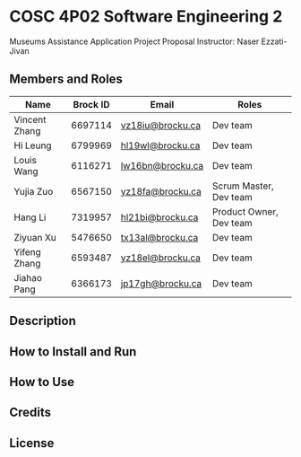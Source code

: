 # COSC 4P02 Software Engineering 2
Museums Assistance Application Project Proposal
Instructor: Naser Ezzati-Jivan

## Members and Roles
| Name | Brock ID | Email | Roles |
| --- | --- | --- | --- |
| Vincent Zhang | 6697114 | vz18iu@brocku.ca | Dev team |
| Hi Leung | 6799969 | hl19wl@brocku.ca | Dev team |
| Louis Wang | 6116271 | lw16bn@brocku.ca | Dev team|
| Yujia Zuo | 6567150 | yz18fa@brocku.ca | Scrum Master, Dev team |
| Hang Li | 7319957 | hl21bi@brocku.ca | Product Owner, Dev team |
| Ziyuan Xu | 5476650 | tx13al@brocku.ca | Dev team |
| Yifeng Zhang | 6593487 | yz18el@brocku.ca | Dev team |
| Jiahao Pang | 6366173 | jp17gh@brocku.ca | Dev team|

## Description

## How to Install and Run

## How to Use

## Credits

## License

